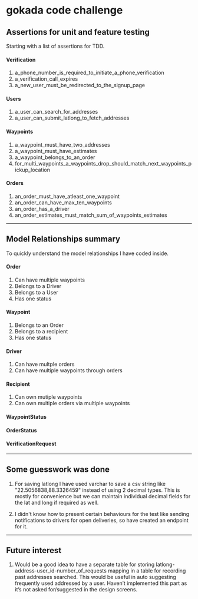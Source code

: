 # gokada code challenge

## Assertions for unit and feature testing

Starting with a list of assertions for TDD.

#### Verification
1. a_phone_number_is_required_to_initiate_a_phone_verification
2. a_verification_call_expires
3. a_new_user_must_be_redirected_to_the_signup_page

#### Users
1. a_user_can_search_for_addresses
2. a_user_can_submit_latlong_to_fetch_addresses

#### Waypoints
1. a_waypoint_must_have_two_addresses
2. a_waypoint_must_have_estimates
3. a_waypoint_belongs_to_an_order
4. for_multi_waypoints_a_waypoints_drop_should_match_next_waypoints_pickup_location

#### Orders
1. an_order_must_have_atleast_one_waypoint
2. an_order_can_have_max_ten_waypoints
3. an_order_has_a_driver
4. an_order_estimates_must_match_sum_of_waypoints_estimates
 
---

## Model Relationships summary 

To quickly understand the model relationships I have coded inside.

#### Order
1. Can have multiple waypoints
2. Belongs to a Driver
3. Belongs to a User
4. Has one status

#### Waypoint
1. Belongs to an Order
3. Belongs to a recipient
4. Has one status

#### Driver
1. Can have multple orders
2. Can have multiple waypoints through orders

#### Recipient
1. Can own mutiple waypoints
2. Can own multiple orders via multiple waypoints

#### WaypointStatus
#### OrderStatus
#### VerificationRequest

---

## Some guesswork was done

1. For saving latlong I have used varchar to save a csv string like "22.5056838,88.3326459" instead of using 2 decimal types. This is mostly for convenience but we can maintain individual decimal fields for the lat and long if required as well.

2. I didn't know how to present certain behaviours for the test like sending notifications to drivers for open deliveries, so have created an endpoint for it.

---

## Future interest

1. Would be a good idea to have a separate table for storing latlong-address-user_id-number_of_requests mapping in a table for recording past addresses searched. This would be useful in auto suggesting frequently used addressed by a user. Haven’t implemented this part as it’s not asked for/suggested in the design screens.